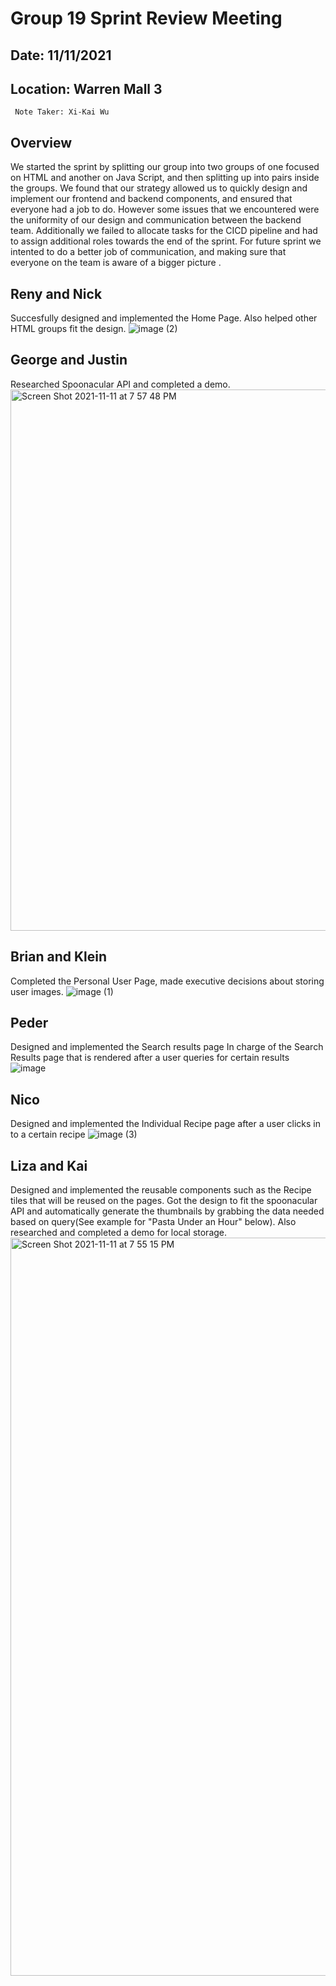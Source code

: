 # Group 19 Sprint Review Meeting #
## Date: 11/11/2021 ##
## Location: Warren Mall 3 ##
     Note Taker: Xi-Kai Wu
     
## Overview ##
We started the sprint by splitting our group into two groups of one focused on HTML and another on Java Script, and then splitting up into pairs inside the groups. We found that our strategy allowed us to quickly design and implement our frontend and backend components, and ensured that everyone had a job to do. However some issues that we encountered were the uniformity of our design and communication between the backend team. Additionally we failed to allocate tasks for the CICD pipeline and had to assign additional roles towards the end of the sprint. For future sprint we intented to do a better job of communication, and making sure that everyone on the team is aware of a bigger picture
.
## Reny and Nick ##
Succesfully designed and implemented the Home Page. Also helped other HTML groups fit the design.
![image (2)](https://user-images.githubusercontent.com/57241710/141407397-a73b4327-ab6a-4f58-961e-a17a3fc91bed.png)

## George and Justin ##
Researched Spoonacular API and completed a demo.   
<img width="866" alt="Screen Shot 2021-11-11 at 7 57 48 PM" src="https://user-images.githubusercontent.com/57241710/141407432-d5c8f3c3-413a-42f9-9fb6-fb3d501b79b6.png">

## Brian and Klein ##
Completed the Personal User Page, made executive decisions about storing user images. 
![image (1)](https://user-images.githubusercontent.com/57241710/141407356-25ef5608-ac57-4881-a9ee-3b1e4d990c36.png)

## Peder ##
Designed and implemented the Search results page 
In charge of the Search Results page that is rendered after a user queries for certain results
![image](https://user-images.githubusercontent.com/57241710/141407331-86493409-5b79-448f-be40-c71b61b345ef.png)

## Nico ##
Designed and implemented the Individual Recipe page after a user clicks in to a certain recipe
![image (3)](https://user-images.githubusercontent.com/57241710/141407448-82bd54e9-de93-4f38-89b0-a9db0968dd61.png)


## Liza and Kai ##
Designed and implemented the reusable components such as the Recipe tiles that will be reused on the pages. Got the design to fit the spoonacular API and automatically generate the thumbnails by grabbing the data needed based on query(See example for "Pasta Under an Hour" below). Also researched and completed a demo for local storage. 
<img width="1181" alt="Screen Shot 2021-11-11 at 7 55 15 PM" src="https://user-images.githubusercontent.com/57241710/141407387-1ed4ae49-62af-4a44-b687-de7beb5a4800.png">
